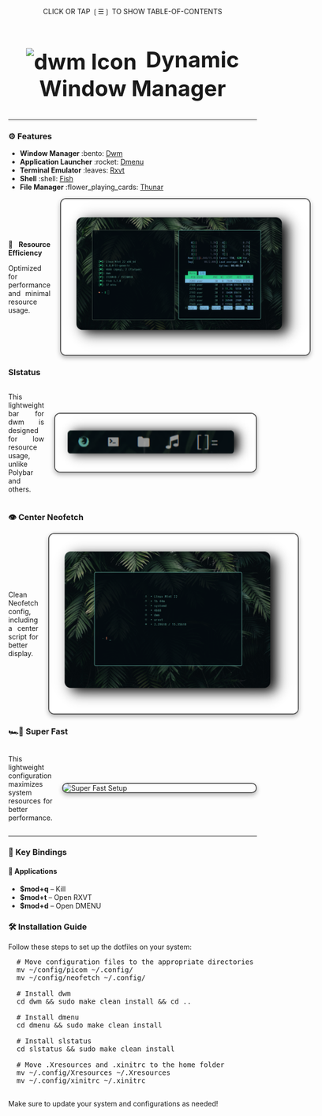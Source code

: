 <div align="justify">

  <div align="center">
    <p>CLICK OR TAP ❲☰❳ TO SHOW TABLE-OF-CONTENTS</p>
  </div>

  <div align="center">
    <h2 style="font-size: 44px;">
      <strong>
        <a href="https://suckless.org/" style="text-decoration: none; color: inherit;">
          <img src="https://suckless.org/favicon.ico" alt="dwm Icon" style="vertical-align: middle; width: 24px; height: 24px; margin-right: 8px;">
          Dynamic Window Manager
        </a>
      </strong>
    </h2>
  </div>

  <hr>

  <h3>⚙️ Features</h3>
  <ul>
    <li><strong>Window Manager</strong> :bento: <a href="https://dwm.suckless.org/">Dwm</a></li>
    <li><strong>Application Launcher</strong> :rocket: <a href="https://tools.suckless.org/dmenu/">Dmenu</a></li>
    <li><strong>Terminal Emulator</strong> :leaves: <a href="http://software.schmorp.de/pkg/rxvt-unicode.html">Rxvt</a></li>
    <li><strong>Shell</strong> :shell: <a href="https://fishshell.com/">Fish</a></li>
    <li><strong>File Manager</strong> :flower_playing_cards: <a href="https://docs.xfce.org/xfce/thunar/start">Thunar</a></li>
  </ul>

  <div style="display: flex; justify-content: space-between; align-items: center;">
    <div style="flex: 1; padding-right: 20px;">
      <p><strong>🚀 Resource Efficiency</strong></p>
      <p>Optimized for performance and minimal resource usage.</p>
    </div>
    <img src="images/image.png" alt="Rice Setup Preview" width="750" style="border: 2px solid #555; border-radius: 12px; box-shadow: 0 4px 10px rgba(0, 0, 0, 0.3);">
  </div>

  <h3><strong>Slstatus</strong></h3>
  <div style="display: flex; justify-content: space-between; align-items: center;">
    <div style="flex: 1; padding-right: 20px;">
      <p>This lightweight bar for dwm is designed for low resource usage, unlike Polybar and others.</p>
    </div>
    <img src="images/bar.png" alt="Slstatus Bar" width="550" style="border: 2px solid #555; border-radius: 12px; box-shadow: 0 4px 10px rgba(0, 0, 0, 0.3);">
  </div>

  <h3><strong>👁️ Center Neofetch</strong></h3>
  <div style="display: flex; justify-content: space-between; align-items: center;">
    <div style="flex: 1; padding-right: 20px;">
      <p>Clean Neofetch config, including a center script for better display.</p>
    </div>
    <img src="images/fetch.png" alt="Neofetch Centered" width="550" style="border: 2px solid #555; border-radius: 12px; box-shadow: 0 4px 10px rgba(0, 0, 0, 0.3);">
  </div>

  <h3><strong>🏎️💨 Super Fast</strong></h3>
  <div style="display: flex; justify-content: space-between; align-items: center;">
    <div style="flex: 1; padding-right: 20px;">
      <p>This lightweight configuration maximizes system resources for better performance.</p>
    </div>
    <img src="images/speed.png" alt="Super Fast Setup" width="550" style="border: 2px solid #555; border-radius: 12px; box-shadow: 0 4px 10px rgba(0, 0, 0, 0.3);">
  </div>

  <hr>

  <h3>🔑 Key Bindings</h3>
  <h4>📱 Applications</h4>
  <ul>
    <li><strong>$mod+q</strong> – Kill</li>
    <li><strong>$mod+t</strong> – Open RXVT</li>
    <li><strong>$mod+d</strong> – Open DMENU</li>
  </ul>

  <h3>🛠️ Installation Guide</h3>
  <p>Follow these steps to set up the dotfiles on your system:</p>
  
  <pre>
  # Move configuration files to the appropriate directories
  mv ~/config/picom ~/.config/
  mv ~/config/neofetch ~/.config/

  # Install dwm
  cd dwm && sudo make clean install && cd ..

  # Install dmenu
  cd dmenu && sudo make clean install

  # Install slstatus
  cd slstatus && sudo make clean install

  # Move .Xresources and .xinitrc to the home folder
  mv ~/.config/Xresources ~/.Xresources
  mv ~/.config/xinitrc ~/.xinitrc
  </pre>

  <p>Make sure to update your system and configurations as needed!</p>

</div>
